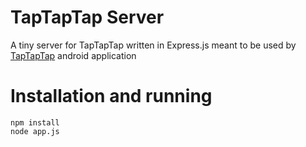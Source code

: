 # TapTapTap Server
A tiny server for TapTapTap written in Express.js meant to be used by [TapTapTap](https://github.com/TheLKL321/tap-tap-tap) android application

# Installation and running
```
npm install
node app.js
```

